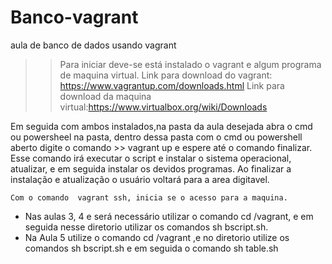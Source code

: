 # Banco-vagrant
aula de banco de dados usando vagrant

>>Para iniciar deve-se está instalado o vagrant e algum programa de maquina virtual.
    Link para download do vagrant: https://www.vagrantup.com/downloads.html
    Link para download da maquina virtual:https://www.virtualbox.org/wiki/Downloads
    
   Em seguida com ambos instalados,na pasta da aula desejada abra o cmd ou powersheel na pasta,
   dentro dessa pasta com o cmd ou powershell aberto digite o comando >> vagrant up e espere até o comando finalizar.
   Esse comando irá executar o script e instalar o sistema operacional, atualizar, e em seguida instalar os devidos programas.
    Ao finalizar a instalação e atualização o usuário voltará para a area digitavel.
    
    Com o comando  vagrant ssh, inicia se o acesso para a maquina.
 
 
 * Nas aulas 3, 4 e será necessário utilizar o  comando cd /vagrant, e em seguida nesse diretorio utilizar os comandos
 sh bscript.sh.
 * Na Aula 5 utilize o comando cd /vagrant ,e no diretorio utilize os comandos sh bscript.sh e em seguida o comando sh table.sh
 
    
    
